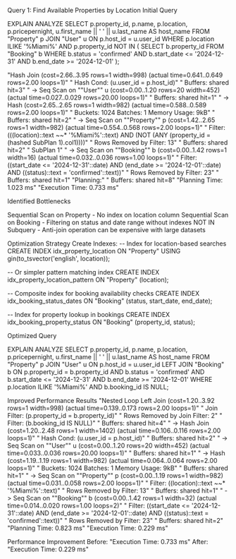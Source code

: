 Query 1: Find Available Properties by Location
Initial Query

EXPLAIN ANALYZE
SELECT 
    p.property_id,
    p.name,
    p.location,
    p.pricepernight,
    u.first_name || ' ' || u.last_name AS host_name
FROM "Property" p
JOIN "User" u ON p.host_id = u.user_id
WHERE p.location ILIKE '%Miami%'
AND p.property_id NOT IN (
    SELECT b.property_id
    FROM "Booking" b
    WHERE b.status = 'confirmed'
    AND b.start_date <= '2024-12-31'
    AND b.end_date >= '2024-12-01'
);

"Hash Join  (cost=2.66..3.95 rows=1 width=998) (actual time=0.641..0.649 rows=2.00 loops=1)"
"  Hash Cond: (u.user_id = p.host_id)"
"  Buffers: shared hit=3"
"  ->  Seq Scan on ""User"" u  (cost=0.00..1.20 rows=20 width=452) (actual time=0.027..0.029 rows=20.00 loops=1)"
"        Buffers: shared hit=1"
"  ->  Hash  (cost=2.65..2.65 rows=1 width=982) (actual time=0.588..0.589 rows=2.00 loops=1)"
"        Buckets: 1024  Batches: 1  Memory Usage: 9kB"
"        Buffers: shared hit=2"
"        ->  Seq Scan on ""Property"" p  (cost=1.42..2.65 rows=1 width=982) (actual time=0.554..0.568 rows=2.00 loops=1)"
"              Filter: (((location)::text ~~* '%Miami%'::text) AND (NOT (ANY (property_id = (hashed SubPlan 1).col1))))"
"              Rows Removed by Filter: 13"
"              Buffers: shared hit=2"
"              SubPlan 1"
"                ->  Seq Scan on ""Booking"" b  (cost=0.00..1.42 rows=1 width=16) (actual time=0.032..0.036 rows=1.00 loops=1)"
"                      Filter: ((start_date <= '2024-12-31'::date) AND (end_date >= '2024-12-01'::date) AND ((status)::text = 'confirmed'::text))"
"                      Rows Removed by Filter: 23"
"                      Buffers: shared hit=1"
"Planning:"
"  Buffers: shared hit=8"
"Planning Time: 1.023 ms"
"Execution Time: 0.733 ms"

Identified Bottlenecks

Sequential Scan on Property - No index on location column
Sequential Scan on Booking - Filtering on status and date range without indexes
NOT IN Subquery - Anti-join operation can be expensive with large datasets

Optimization Strategy
Create Indexes:
-- Index for location-based searches
CREATE INDEX idx_property_location ON "Property" USING gin(to_tsvector('english', location));

-- Or simpler pattern matching index
CREATE INDEX idx_property_location_pattern ON "Property" (location);

-- Composite index for booking availability checks
CREATE INDEX idx_booking_status_dates ON "Booking" (status, start_date, end_date);

-- Index for property lookup in bookings
CREATE INDEX idx_booking_property_status ON "Booking" (property_id, status);

Optimized Query

EXPLAIN ANALYZE
SELECT 
    p.property_id,
    p.name,
    p.location,
    p.pricepernight,
    u.first_name || ' ' || u.last_name AS host_name
FROM "Property" p
JOIN "User" u ON p.host_id = u.user_id
LEFT JOIN "Booking" b ON p.property_id = b.property_id
    AND b.status = 'confirmed'
    AND b.start_date <= '2024-12-31'
    AND b.end_date >= '2024-12-01'
WHERE p.location ILIKE '%Miami%'
AND b.booking_id IS NULL;

Improved Performance Results
"Nested Loop Left Join  (cost=1.20..3.92 rows=1 width=998) (actual time=0.139..0.173 rows=2.00 loops=1)"
"  Join Filter: (p.property_id = b.property_id)"
"  Rows Removed by Join Filter: 2"
"  Filter: (b.booking_id IS NULL)"
"  Buffers: shared hit=4"
"  ->  Hash Join  (cost=1.20..2.48 rows=1 width=1402) (actual time=0.106..0.116 rows=2.00 loops=1)"
"        Hash Cond: (u.user_id = p.host_id)"
"        Buffers: shared hit=2"
"        ->  Seq Scan on ""User"" u  (cost=0.00..1.20 rows=20 width=452) (actual time=0.033..0.036 rows=20.00 loops=1)"
"              Buffers: shared hit=1"
"        ->  Hash  (cost=1.19..1.19 rows=1 width=982) (actual time=0.064..0.064 rows=2.00 loops=1)"
"              Buckets: 1024  Batches: 1  Memory Usage: 9kB"
"              Buffers: shared hit=1"
"              ->  Seq Scan on ""Property"" p  (cost=0.00..1.19 rows=1 width=982) (actual time=0.031..0.058 rows=2.00 loops=1)"
"                    Filter: ((location)::text ~~* '%Miami%'::text)"
"                    Rows Removed by Filter: 13"
"                    Buffers: shared hit=1"
"  ->  Seq Scan on ""Booking"" b  (cost=0.00..1.42 rows=1 width=32) (actual time=0.014..0.020 rows=1.00 loops=2)"
"        Filter: ((start_date <= '2024-12-31'::date) AND (end_date >= '2024-12-01'::date) AND ((status)::text = 'confirmed'::text))"
"        Rows Removed by Filter: 23"
"        Buffers: shared hit=2"
"Planning Time: 0.823 ms"
"Execution Time: 0.229 ms"

Performance Improvement
Before: "Execution Time: 0.733 ms"
After: "Execution Time: 0.229 ms"
